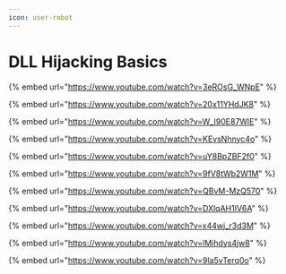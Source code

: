 ```yaml
---
icon: user-robot
---
```


# DLL Hijacking Basics

{% embed url="https://www.youtube.com/watch?v=3eROsG_WNpE" %}

{% embed url="https://www.youtube.com/watch?v=20x11YHdJK8" %}

{% embed url="https://www.youtube.com/watch?v=W_I90E87WlE" %}

{% embed url="https://www.youtube.com/watch?v=KEvsNhnyc4o" %}

{% embed url="https://www.youtube.com/watch?v=uY8BpZBF2f0" %}

{% embed url="https://www.youtube.com/watch?v=9fV8tWb2W1M" %}

{% embed url="https://www.youtube.com/watch?v=QBvM-MzQ570" %}

{% embed url="https://www.youtube.com/watch?v=DXlqAH1IV6A" %}

{% embed url="https://www.youtube.com/watch?v=x44wj_r3d3M" %}

{% embed url="https://www.youtube.com/watch?v=lMihdys4jw8" %}

{% embed url="https://www.youtube.com/watch?v=9la5vTerq0o" %}
